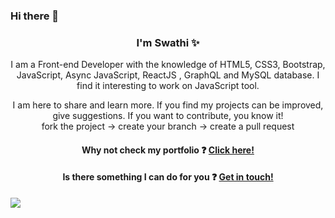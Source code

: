 <h3> Hi there 👋 </h3>

<h3 align="center"> I'm Swathi ✨ </h3>
<p align="center"> I am a Front-end Developer with the knowledge of HTML5, CSS3, Bootstrap, JavaScript, Async JavaScript, ReactJS , GraphQL and MySQL database. I find it interesting to work on JavaScript tool.  </p>
<p align="center"> I am here to share and learn more. If you find my projects can be improved, give suggestions. If you want to contribute, you know it! <br> fork the project -> create your branch -> create a pull request  </p>

<h4 align="center">Why not check my portfolio ❓ <a href="https://swathimuroor.github.io/portfolio/">  Click here!</a> </h4>

<h4 align="center">Is there something I can do for you ❓ <a href="mailto:swathimuroor@gmail.com">  Get in touch!</a> </h4>

<img src="https://badges.pufler.dev/visits/swathimuroor/swathimuroor">
